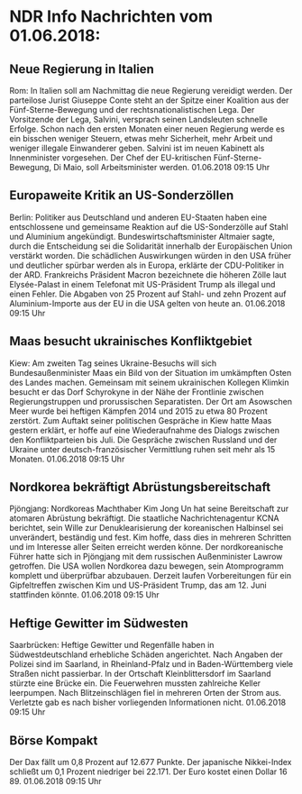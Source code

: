 # NDR Info Nachrichten vom 01.06.2018:


## Neue Regierung in Italien
Rom: In Italien soll am Nachmittag die neue Regierung vereidigt werden. Der parteilose Jurist Giuseppe Conte steht an der Spitze einer Koalition aus der Fünf-Sterne-Bewegung und der rechtsnationalistischen Lega. Der Vorsitzende der Lega, Salvini, versprach seinen Landsleuten schnelle Erfolge. Schon nach den ersten Monaten einer neuen Regierung werde es ein bisschen weniger Steuern, etwas mehr Sicherheit, mehr Arbeit und weniger illegale Einwanderer geben. Salvini ist im neuen Kabinett als Innenminister vorgesehen. Der Chef der EU-kritischen Fünf-Sterne-Bewegung, Di Maio, soll Arbeitsminister werden. 01.06.2018 09:15 Uhr 

## Europaweite Kritik an US-Sonderzöllen
Berlin: Politiker aus Deutschland und anderen EU-Staaten haben eine entschlossene und gemeinsame Reaktion auf die US-Sonderzölle auf Stahl und Aluminium angekündigt. Bundeswirtschaftsminister Altmaier sagte, durch die Entscheidung sei die Solidarität innerhalb der Europäischen Union verstärkt worden. Die schädlichen Auswirkungen würden in den USA früher und deutlicher spürbar werden als in Europa, erklärte der CDU-Politiker in der ARD. Frankreichs Präsident Macron bezeichnete die höheren Zölle laut Elysée-Palast in einem Telefonat mit US-Präsident Trump als illegal und einen Fehler. Die Abgaben von 25 Prozent auf Stahl- und zehn Prozent auf Aluminium-Importe aus der EU in die USA gelten von heute an. 01.06.2018 09:15 Uhr 

## Maas besucht ukrainisches Konfliktgebiet
Kiew: Am zweiten Tag seines Ukraine-Besuchs will sich Bundesaußenminister Maas ein Bild von der Situation im umkämpften Osten des Landes machen. Gemeinsam mit seinem ukrainischen Kollegen Klimkin besucht er das Dorf Schyrokyne in der Nähe der Frontlinie zwischen Regierungstruppen und prorussischen Separatisten. Der Ort am Asowschen Meer wurde bei heftigen Kämpfen 2014 und 2015 zu etwa 80 Prozent zerstört. Zum Auftakt seiner politischen Gespräche in Kiew hatte Maas gestern erklärt, er hoffe auf eine Wiederaufnahme des Dialogs zwischen den Konfliktparteien bis Juli. Die Gespräche zwischen Russland und der Ukraine unter deutsch-französischer Vermittlung ruhen seit mehr als 15 Monaten. 01.06.2018 09:15 Uhr 

## Nordkorea bekräftigt Abrüstungsbereitschaft
Pjöngjang: Nordkoreas Machthaber Kim Jong Un hat seine Bereitschaft zur atomaren Abrüstung bekräftigt. Die staatliche Nachrichtenagentur KCNA berichtet, sein Wille zur Denuklearisierung der koreanischen Halbinsel sei unverändert, beständig und fest. Kim hoffe, dass dies in mehreren Schritten und im Interesse aller Seiten erreicht werden könne. Der nordkoreanische Führer hatte sich in Pjöngjang mit dem russischen Außenminister Lawrow getroffen. Die USA wollen Nordkorea dazu bewegen, sein Atomprogramm komplett und überprüfbar abzubauen. Derzeit laufen Vorbereitungen für ein Gipfeltreffen zwischen Kim und US-Präsident Trump, das am 12. Juni stattfinden könnte. 01.06.2018 09:15 Uhr 

## Heftige Gewitter im Südwesten
Saarbrücken:	Heftige Gewitter und Regenfälle haben in Südwestdeutschland erhebliche Schäden angerichtet. Nach Angaben der Polizei sind im Saarland, in Rheinland-Pfalz und in Baden-Württemberg viele Straßen nicht passierbar. In der Ortschaft Kleinblittersdorf im Saarland stürzte eine Brücke ein. Die Feuerwehren mussten zahlreiche Keller leerpumpen. Nach Blitzeinschlägen fiel in mehreren Orten der Strom aus. Verletzte gab es nach bisher vorliegenden Informationen nicht. 01.06.2018 09:15 Uhr 

## Börse Kompakt
Der Dax fällt um 0,8 Prozent auf 12.677 Punkte. Der japanische Nikkei-Index schließt um 0,1 Prozent niedriger bei 22.171. Der Euro kostet einen Dollar 16 89. 01.06.2018 09:15 Uhr 
